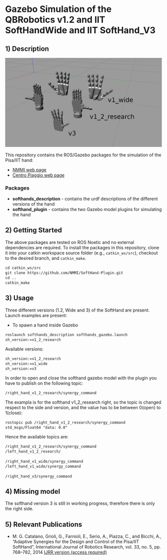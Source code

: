 # Gazebo Simulation of the QBRobotics v1.2 and IIT SoftHandWide and IIT SoftHand_V3

## 1) Description 

![SoftHand](https://github.com/IIT-SoftBots/SoftHand-Plugin/blob/master/images/soft-hand-gazebo.jpg)

This repository contains the ROS/Gazebo packages for the simulation of the Pisa/IIT hand:
* [NMMI web page](https://www.naturalmachinemotioninitiative.com/softhand)
* [Centro Piaggio web page](https://www.centropiaggio.unipi.it/pisaiit-softhand)

### Packages
* **softhands_description** - contains the urdf descriptions of the different versions of the hand
* **softhand_plugin** - contains the two Gazebo model plugins for simulating the hand

## 2) Getting Started

The above packages are tested on ROS Noetic and no external dependencies are required. To install the packages in this repository, clone it into your catkin workspace source folder (e.g., `catkin_ws/src`), checkout to the desired branch, and `catkin_make`.

```
cd catkin_ws/src
git clone https://github.com/NMMI/SoftHand-Plugin.git
cd ..
catkin_make
```

## 3) Usage

Three different versions (1.2, Wide and 3) of the SoftHand are present. Launch examples are present:


* To spawn a hand inside Gazebo
```
roslaunch softhands_description softhands_gazebo.launch sh_version:=v1_2_research
```

Available versions:
```
sh_version:=v1_2_research
sh_version:=v1_wide
sh_version:=v3
```

In order to open and close the softhand gazebo model with the plugin you have to publish on the following topic:
```
/right_hand_v1_2_research/synergy_command
```
The exampla is for the softhand v1_2_research right, so the topic is changed respect to the side and version, and the value has to be between 0(open) to 1(close):
```
rostopic pub /right_hand_v1_2_research/synergy_command std_msgs/Float64 "data: 0.0" 
```
Hence the available topics are:
```
/right_hand_v1_2_research/synergy_command
/left_hand_v1_2_research/

/right_hand_v1_wide/synergy_command
/left_hand_v1_wide/synergy_command

/right_hand_v3/synergy_command
```


## 4) Missing model
The softhand version 3 is still in working progress, therefore there is only the right side.

## 5) Relevant Publications

* M. G. Catalano, Grioli, G., Farnioli, E., Serio, A., Piazza, C., and Bicchi, A., “Adaptive Synergies for the Design and Control of the Pisa/IIT SoftHand”, International Journal of Robotics Research, vol. 33, no. 5, pp. 768–782, 2014 [IJRR version (access required)](http://ijr.sagepub.com/content/33/5/768.abstract)
